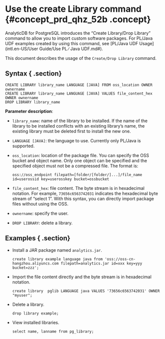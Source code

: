 # Use the create Library command {#concept_prd_qhz_52b .concept}

AnalyticDB for PostgreSQL introduces the “Create Library/Drop Library” command to allow you to import custom software packages. For PL/Java UDF examples created by using this command, see [PL/Java UDF Usage](intl.en-US/User Guide/Use PL ∕ Java UDF.md#).

This document describes the usage of the `Create/Drop Library` command.

## Syntax { .section}

```
CREATE LIBRARY library_name LANGUAGE [JAVA] FROM oss_location OWNER ownername
CREATE LIBRARY library_name LANGUAGE [JAVA] VALUES file_content_hex OWNER ownername
DROP LIBRARY library_name
```

**Parameter description**:

-   `library_name`: name of the library to be installed. If the name of the library to be installed conflicts with an existing library’s name, the existing library must be deleted first to install the new one.
-   `LANGUAGE [JAVA]`: the language to use. Currently only PL/Java is supported.
-   `oss_location`: location of the package file. You can specify the OSS bucket and object name. Only one object can be specified and the specified object must not be a compressed file. The format is:

    ```
    oss://oss_endpoint filepath=[folder/[folder/]...]/file_name id=userossid key=userosskey bucket=ossbucket
    ```

-   `file_content_hex`: file content. The byte stream is in hexadecimal notation. For example, `73656c6563742031` indicates the hexadecimal byte stream of “select 1”. With this syntax, you can directly import package files without using the OSS.
-   `ownername`: specify the user.
-   `DROP LIBRARY`: delete a library.

## Examples { .section}

-   Install a JAR package named `analytics.jar`.

    ```
    create library example language java from 'oss://oss-cn-hangzhou.aliyuncs.com filepath=analytics.jar id=xxx key=yyy bucket=zzz';
    ```

-   Import the file content directly and the byte stream is in hexadecimal notation.

    ```
    create library  pglib LANGUAGE java VALUES '73656c6563742031' OWNER "myuser";
    ```

-   Delete a library.

    ```
    drop library example;
    ```

-   View installed libraries.

    ```
    select name, lanname from pg_library;
    ```


